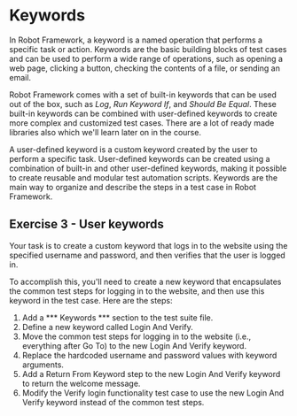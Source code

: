 # Keywords

In Robot Framework, a keyword is a named operation that performs a specific task or action. Keywords are the basic building blocks of test cases and can be used to perform a wide range of operations, such as opening a web page, clicking a button, checking the contents of a file, or sending an email.

Robot Framework comes with a set of built-in keywords that can be used out of the box, such as *Log*, *Run Keyword If*, and *Should Be Equal*. These built-in keywords can be combined with user-defined keywords to create more complex and customized test cases. There are a lot of ready made libraries also which we'll learn later on in the course.

A user-defined keyword is a custom keyword created by the user to perform a specific task. User-defined keywords can be created using a combination of built-in and other user-defined keywords, making it possible to create reusable and modular test automation scripts. Keywords are the main way to organize and describe the steps in a test case in Robot Framework.

## Exercise 3 - User keywords

Your task is to create a custom keyword that logs in to the website using the specified username and password, and then verifies that the user is logged in.

To accomplish this, you'll need to create a new keyword that encapsulates the common test steps for logging in to the website, and then use this keyword in the test case. Here are the steps:

1. Add a *** Keywords *** section to the test suite file.
2. Define a new keyword called Login And Verify.
3. Move the common test steps for logging in to the website (i.e., everything after Go To) to the new Login And Verify keyword.
4. Replace the hardcoded username and password values with keyword arguments.
5. Add a Return From Keyword step to the new Login And Verify keyword to return the welcome message.
6. Modify the Verify login functionality test case to use the new Login And Verify keyword instead of the common test steps.
